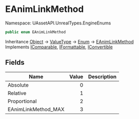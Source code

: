 # EAnimLinkMethod

Namespace: UAssetAPI.UnrealTypes.EngineEnums

```csharp
public enum EAnimLinkMethod
```

Inheritance [Object](https://docs.microsoft.com/en-us/dotnet/api/system.object) → [ValueType](https://docs.microsoft.com/en-us/dotnet/api/system.valuetype) → [Enum](https://docs.microsoft.com/en-us/dotnet/api/system.enum) → [EAnimLinkMethod](./uassetapi.unrealtypes.engineenums.eanimlinkmethod.md)<br>
Implements [IComparable](https://docs.microsoft.com/en-us/dotnet/api/system.icomparable), [IFormattable](https://docs.microsoft.com/en-us/dotnet/api/system.iformattable), [IConvertible](https://docs.microsoft.com/en-us/dotnet/api/system.iconvertible)

## Fields

| Name | Value | Description |
| --- | --: | --- |
| Absolute | 0 |  |
| Relative | 1 |  |
| Proportional | 2 |  |
| EAnimLinkMethod_MAX | 3 |  |
